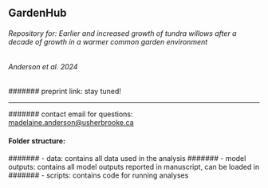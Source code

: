 ## GardenHub
###### Repository for: Earlier and increased growth of tundra willows after a decade of growth in a warmer common garden environment 
###### Anderson et al. 2024
####### preprint link: stay tuned! 

******
####### contact email for questions: madelaine.anderson@usherbrooke.ca

#### Folder structure: 
####### - data: contains all data used in the analysis
####### - model outputs: contains all model outputs reported in manuscript, can be loaded in
####### - scripts: contains code for running analyses 
